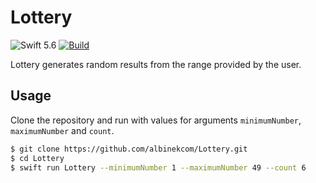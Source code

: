 # Lottery

![Swift 5.6](https://img.shields.io/badge/Swift-5.6-orange.svg)
[![Build](https://github.com/albinekcom/Lottery/actions/workflows/build.yml/badge.svg)](https://github.com/albinekcom/Lottery/actions/workflows/build.yml)

Lottery generates random results from the range provided by the user.

## Usage

Clone the repository and run with values for arguments `minimumNumber`, `maximumNumber` and `count`.

```bash
$ git clone https://github.com/albinekcom/Lottery.git
$ cd Lottery
$ swift run Lottery --minimumNumber 1 --maximumNumber 49 --count 6
```
